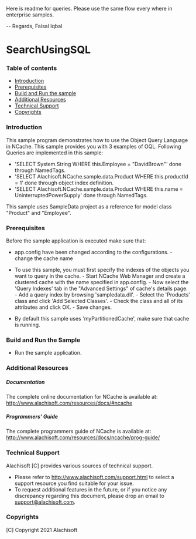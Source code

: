 Here is readme for queries. Please use the same flow every where in enterprise samples.

--
Regards,
Faisal Iqbal


# SearchUsingSQL

### Table of contents

* [Introduction](#introduction)
* [Prerequisites](#prerequisites)
* [Build and Run the sample](#build-and-run-the-sample)
* [Additional Resources](#additional-resources)
* [Technical Support](#technical-support)
* [Copyrights](#copyrights)

### Introduction

This sample program demonstrates how to use the Object Query Language in NCache. 
This sample provides you with 3 examples of OQL. Following Queries are implemented in this sample:
- 'SELECT System.String WHERE this.Employee = "DavidBrown"' done through NamedTags.
- 'SELECT Alachisoft.NCache.sample.data.Product WHERE this.productId = 1' done through object index definition. 
- 'SELECT Alachisoft.NCache.sample.data.Product WHERE this.name = UninterruptedPowerSupply' done through NamedTags.

This sample uses SampleData project as a reference for model class "Product" and "Employee".

### Prerequisites

Before the sample application is executed make sure that:

- app.config have been changed according to the configurations. 
          - change the cache name
- To use this sample, you must first specify the indexes of the objects you want to query in the cache.
          - Start NCache Web Manager and create a clustered cache with the name specified in app.config. 
          - Now select the 'Query Indexes' tab in the "Advanced Settings" of cache's details page.
          - Add a query index by browsing 'sampledata.dll'. 
          - Select the 'Products' class and click 'Add Selected Classes'.
          - Check the class and all of its attributes and click OK.
          - Save changes.
          
- By default this sample uses 'myPartitionedCache', make sure that cache is running. 

### Build and Run the Sample
    
- Run the sample application.

### Additional Resources

##### Documentation
The complete online documentation for NCache is available at:
http://www.alachisoft.com/resources/docs/#ncache

##### Programmers' Guide
The complete programmers guide of NCache is available at:
http://www.alachisoft.com/resources/docs/ncache/prog-guide/

### Technical Support

Alachisoft [C] provides various sources of technical support. 

- Please refer to http://www.alachisoft.com/support.html to select a support resource you find suitable for your issue.
- To request additional features in the future, or if you notice any discrepancy regarding this document, please drop an email to [support@alachisoft.com](mailto:support@alachisoft.com).

### Copyrights

[C] Copyright 2021 Alachisoft

